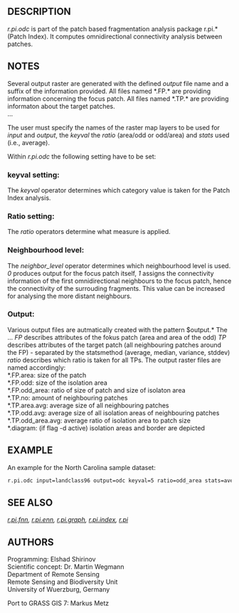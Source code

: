 ## DESCRIPTION

*r.pi.odc* is part of the patch based fragmentation analysis package
r.pi.\* (Patch Index). It computes omnidirectional connectivity analysis
between patches.

## NOTES

Several output raster are generated with the defined *output* file name
and a suffix of the information provided. All files named \*.FP.\* are
providing information concerning the focus patch. All files named
\*.TP.\* are providing informaton about the target patches.  
...

The user must specify the names of the raster map layers to be used for
*input* and *output*, the *keyval* the *ratio* (area/odd or odd/area)
and *stats* used (i.e., average).

Within *r.pi.odc* the following setting have to be set:

### keyval setting:

The *keyval* operator determines which category value is taken for the
Patch Index analysis.

### Ratio setting:

The *ratio* operators determine what measure is applied.

### Neighbourhood level:

The *neighbor\_level* operator determines which neighbourhood level is
used. *0* produces output for the focus patch itself, *1* assigns the
connectivity information of the first omnidirectional neighbours to the
focus patch, hence the connectivity of the surrouding fragments. This
value can be increased for analysing the more distant neighbours.

### Output:

Various output files are autmatically created with the pattern
$output.\* The ... *FP* describes attributes of the fokus patch (area
and area of the odd) *TP* describes attributes of the target patch (all
neighbouring patches around the FP) - separated by the statsmethod
(average, median, variance, stddev) *ratio* describes which ratio is
taken for all TPs. The output raster files are named accordingly:  
\*.FP.area: size of the patch  
\*.FP.odd: size of the isolation area  
\*.FP.odd\_area: ratio of size of patch and size of isolaton area  
\*.TP.no: amount of neighbouring patches  
\*.TP.area.avg: average size of all neighbouring patches  
\*.TP.odd.avg: average size of all isolation areas of neighbouring
patches  
\*.TP.odd\_area.avg: average ratio of isolation area to patch size  
\*.diagram: (if flag -d active) isolation areas and border are depicted

## EXAMPLE

An example for the North Carolina sample dataset:

```sh
r.pi.odc input=landclass96 output=odc keyval=5 ratio=odd_area stats=average neighbor_level=0 -d
```

## SEE ALSO

*[r.pi.fnn](r.pi.fnn.md), [r.pi.enn](r.pi.enn.md),
[r.pi.graph](r.pi.graph.md), [r.pi.index](r.pi.index.md),
[r.pi](r.pi.md)*

## AUTHORS

Programming: Elshad Shirinov  
Scientific concept: Dr. Martin Wegmann  
Department of Remote Sensing  
Remote Sensing and Biodiversity Unit  
University of Wuerzburg, Germany

Port to GRASS GIS 7: Markus Metz
